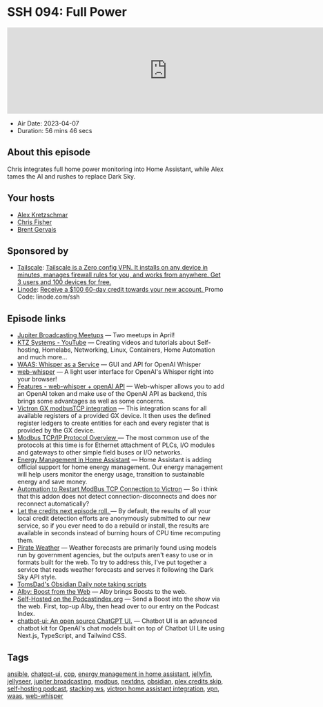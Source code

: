 # SSH 094: Full Power

<iframe src="https://player.fireside.fm/v2/dUlrHQih+JDttA6bY?theme=dark" width="740" height="200" frameborder="0" scrolling="no"></iframe>

* Air Date: 2023-04-07
* Duration: 56 mins 46 secs

## About this episode

Chris integrates full home power monitoring into Home Assistant, while Alex tames the AI and rushes to replace Dark Sky.

## Your hosts
* [Alex Kretzschmar](https://selfhosted.show/hosts/alexktz)
* [Chris Fisher](https://selfhosted.show/hosts/chrislas)
* [Brent Gervais](https://selfhosted.show/guests/brentgervais)

## Sponsored by

  * [Tailscale](http://tailscale.com/selfhosted): [Tailscale is a Zero config VPN. It installs on any device in minutes, manages firewall rules for you, and works from anywhere. Get 3 users and 100 devices for free. ](http://tailscale.com/selfhosted)
  * [Linode](https://linode.com/ssh): [Receive a $100 60-day credit towards your new account. ](https://linode.com/ssh) Promo Code: linode.com/ssh



## Episode links

  * [Jupiter Broadcasting Meetups](https://www.meetup.com/jupiterbroadcasting/ "Jupiter Broadcasting Meetups") — Two meetups in April!
  * [KTZ Systems - YouTube](https://www.youtube.com/@ktzsystems/videos "KTZ Systems - YouTube") — Creating videos and tutorials about Self-hosting, Homelabs, Networking, Linux, Containers, Home Automation and much more...
  * [WAAS: Whisper as a Service](https://github.com/schibsted/WAAS "WAAS: Whisper as a Service") — GUI and API for OpenAI Whisper
  * [web-whisper](https://codeberg.org/pluja/web-whisper "web-whisper") — A light user interface for OpenAI's Whisper right into your browser! 
  * [Features - web-whisper + openAI API](https://codeberg.org/pluja/web-whisper/wiki/Features#local-mode-vs-api-mode "Features - web-whisper + openAI API") — Web-whisper allows you to add an OpenAI token and make use of the OpenAI API as backend, this brings some advantages as well as some concerns.
  * [Victron GX modbusTCP integration](https://github.com/sfstar/hass-victron "Victron GX modbusTCP integration") — This integration scans for all available registers of a provided GX device. It then uses the defined register ledgers to create entities for each and every register that is provided by the GX device.
  * [Modbus TCP/IP Protocol Overview ](https://www.rtautomation.com/technologies/modbus-tcpip/ "Modbus TCP/IP Protocol Overview ") — The most common use of the protocols at this time is for Ethernet attachment of PLCs, I/O modules and gateways to other simple field buses or I/O networks.
  * [Energy Management in Home Assistant](https://www.home-assistant.io/blog/2021/08/04/home-energy-management/ "Energy Management in Home Assistant") — Home Assistant is adding official support for home energy management. Our energy management will help users monitor the energy usage, transition to sustainable energy and save money.
  * [Automation to Restart ModBus TCP Connection to Victron](https://github.com/sfstar/hass-victron/issues/64 "Automation to Restart ModBus TCP Connection to Victron") — So i think that this addon does not detect connection-disconnects and does nor reconnect automatically?
  * [Let the credits next episode roll. ](https://www.plex.tv/blog/let-the-next-episode-roll/ "Let the credits next episode roll. ") — By default, the results of all your local credit detection efforts are anonymously submitted to our new service, so if you ever need to do a rebuild or install, the results are available in seconds instead of burning hours of CPU time recomputing them.
  * [Pirate Weather](https://pirateweather.net/en/latest/ "Pirate Weather") — Weather forecasts are primarily found using models run by government agencies, but the outputs aren't easy to use or in formats built for the web. To try to address this, I've put together a service that reads weather forecasts and serves it following the Dark Sky API style. 
  * [TomsDad's Obsidian Daily note taking scripts](https://gist.github.com/zsviczian/fd3fcae4e2c4fa2be668756dca59da06 "TomsDad's Obsidian Daily note taking scripts")
  * [Alby: Boost from the Web](https://getalby.com/ "Alby: Boost from the Web") — Alby brings Boosts to the web.
  * [Self-Hosted on the Podcastindex.org](https://podcastindex.org/podcast/830124 "Self-Hosted on the Podcastindex.org") — Send a Boost into the show via the web. First, top-up Alby, then head over to our entry on the Podcast Index.
  * [chatbot-ui: An open source ChatGPT UI.](https://github.com/mckaywrigley/chatbot-ui "chatbot-ui: An open source ChatGPT UI.") — Chatbot UI is an advanced chatbot kit for OpenAI's chat models built on top of Chatbot UI Lite using Next.js, TypeScript, and Tailwind CSS.



## Tags

[ansible](https://selfhosted.show/tags/ansible), [chatgpt-ui](https://selfhosted.show/tags/chatgpt-ui), [cpp](https://selfhosted.show/tags/cpp), [energy management in home assistant](https://selfhosted.show/tags/energy%20management%20in%20home%20assistant), [jellyfin](https://selfhosted.show/tags/jellyfin), [jellyseer](https://selfhosted.show/tags/jellyseer), [jupiter broadcasting](https://selfhosted.show/tags/jupiter%20broadcasting), [modbus](https://selfhosted.show/tags/modbus), [nextdns](https://selfhosted.show/tags/nextdns), [obsidian](https://selfhosted.show/tags/obsidian), [plex credits skip](https://selfhosted.show/tags/plex%20credits%20skip), [self-hosting podcast](https://selfhosted.show/tags/self-hosting%20podcast), [stacking ws](https://selfhosted.show/tags/stacking%20ws), [victron home assistant integration](https://selfhosted.show/tags/victron%20home%20assistant%20integration), [vpn](https://selfhosted.show/tags/vpn), [waas](https://selfhosted.show/tags/waas), [web-whisper](https://selfhosted.show/tags/web-whisper)